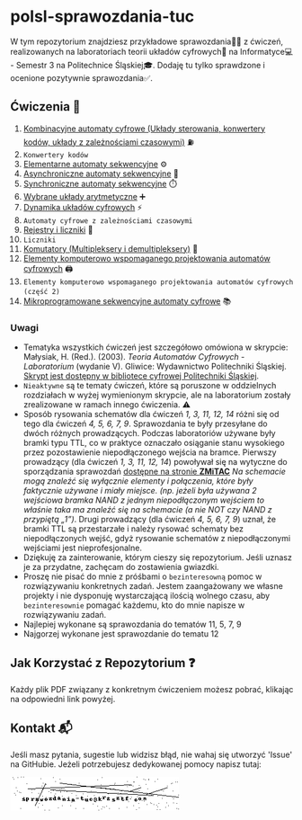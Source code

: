 # polsl-sprawozdania-tuc

W tym repozytorium znajdziesz przykładowe sprawozdania👩‍🔬 z ćwiczeń, realizowanych na laboratoriach teorii układów cyfrowych🔢 na Informatyce💻 - Semestr 3 na Politechnice Śląskiej🎓. Dodaję tu tylko sprawdzone i ocenione pozytywnie sprawozdania✅.

## Ćwiczenia 🔌

1. [Kombinacyjne automaty cyfrowe (Układy sterowania, konwertery kodów, układy z zależnościami czasowymi)](./sources/kombinacyjne_automaty_cyfrowe.pdf) ⛽
2. `Konwertery kodów`
3. [Elementarne automaty sekwencyjne](./sources/elementarne_automaty_sekwencyjne.pdf) ⚙️
4. [Asynchroniczne automaty sekwencyjne](./sources/asynchroniczne_automaty_sekwencyjne.pdf) 🔄
5. [Synchroniczne automaty sekwencyjne](./sources/synchroniczne_automaty_sekwencyjne.pdf) ⏱️
6. [Wybrane układy arytmetyczne](./sources/wybrane_uklady_arytmetyczne.pdf) ➕
7. [Dynamika układów cyfrowych](./sources/dynamika_ukladow_cyfrowych.pdf) ⚡
8. `Automaty cyfrowe z zależnościami czasowymi`
9. [Rejestry i liczniki](./sources/rejestry_i_liczniki.pdf) 🧮
10. `Liczniki`
11. [Komutatory (Multipleksery i demultipleksery)](./sources/komutatory.pdf) 🔀
12. [Elementy komputerowo wspomaganego projektowania automatów cyfrowych](./sources/elementy_komputerowo_wspomaganego_projektowania_automatow_cyfrowych.pdf) 🖨️
13. `Elementy komputerowo wspomaganego projektowania automatów cyfrowych (część 2)`
14. [Mikroprogramowane sekwencyjne automaty cyfrowe](./sources/mikroprogramowalne_sekwencyjne_automaty_cyfrowe.pdf) 📚

### Uwagi

- Tematyka wszystkich ćwiczeń jest szczegółowo omówiona w skrypcie: Małysiak, H. (Red.). (2003). _Teoria Automatów Cyfrowych - Laboratorium_ (wydanie V). Gliwice: Wydawnictwo Politechniki Śląskiej. [Skrypt jest dostępny w bibliotece cyfrowej Politechniki Śląskiej](https://delibra.bg.polsl.pl/dlibra/publication/79830/edition/70831).
- `Nieaktywne` są te tematy ćwiczeń, które są poruszone w oddzielnych rozdziałach w wyżej wymienionym skrypcie, ale na laboratorium zostały zrealizowane w ramach innego ćwiczenia. ⚠️
- Sposób rysowania schematów dla ćwiczeń _1, 3, 11, 12, 14_ różni się od tego dla ćwiczeń _4, 5, 6, 7, 9_. Sprawozdania te były przesyłane do dwóch różnych prowadzących. Podczas laboratoriów używane były bramki typu TTL, co w praktyce oznaczało osiąganie stanu wysokiego przez pozostawienie niepodłączonego wejścia na bramce. Pierwszy prowadzący (dla ćwiczeń _1, 3, 11, 12, 14_) powoływał się na wytyczne do sporządzania sprawozdań [dostępne na stronie **ZMiTAC**](https://db.zmitac.aei.polsl.pl/GD/sprawozdania.html) _Na schemacie mogą znaleźć się wyłącznie elementy i połączenia, które były faktycznie używane i miały miejsce. (np. jeżeli była używana 2 wejściowa bramka NAND z jednym niepodłączonym wejściem to właśnie taka ma znaleźć się na schemacie (a nie NOT czy NAND z przypiętą „1”)_. Drugi prowadzący (dla ćwiczeń _4, 5, 6, 7, 9_) uznał, że bramki TTL są przestarzałe i należy rysować schematy bez niepodłączonych wejść, gdyż rysowanie schematów z niepodłączonymi wejściami jest nieprofesjonalne.
- Dziękuję za zainterowanie, którym cieszy się repozytorium. Jeśli uznasz je za przydatne, zachęcam do zostawienia gwiazdki.
- Proszę nie pisać do mnie z próśbami o `bezinteresowną` pomoc w rozwiązywaniu konkretnych zadań. Jestem zaangażowany we własne projekty i nie dysponuję wystarczającą ilością wolnego czasu, aby `bezinteresownie` pomagać każdemu, kto do mnie napisze w rozwiązywaniu zadań.
- Najlepiej wykonane są sprawozdania do tematów 11, 5, 7, 9
- Najgorzej wykonane jest sprawozdanie do tematu 12
  
## Jak Korzystać z Repozytorium ❓

Każdy plik PDF związany z konkretnym ćwiczeniem możesz pobrać, klikając na odpowiedni link powyżej.

## Kontakt 📬

Jeśli masz pytania, sugestie lub widzisz błąd, nie wahaj się utworzyć 'Issue' na GitHubie.
Jeżeli potrzebujesz dedykowanej pomocy napisz tutaj:

![kontakt](./kontakt.png)
